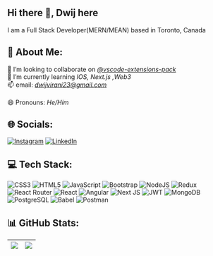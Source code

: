 ## Hi there 👋, Dwij here
I am a Full Stack Developer(MERN/MEAN) based in Toronto, Canada 


## 💫 About Me:
👯 I’m looking to collaborate on *[@vscode-extensions-pack](https://github.com/vscode-extensions-pack)* <br>🌱 I’m currently learning *IOS, Next.js ,Web3*<br>📫 email: *dwijvirani23@gmail.com*<br><br>😄 Pronouns: *He/Him*


## 🌐 Socials:
[![Instagram](https://img.shields.io/badge/Instagram-%23E4405F.svg?logo=Instagram&logoColor=white)](https://www.instagram.com/dwijvirani/) [![LinkedIn](https://img.shields.io/badge/LinkedIn-%230077B5.svg?logo=linkedin&logoColor=white)](https://www.linkedin.com/in/dwijvirani23/) 


## 💻 Tech Stack:
![CSS3](https://img.shields.io/badge/css3-%231572B6.svg?style=plastic&logo=css3&logoColor=white) 
![HTML5](https://img.shields.io/badge/html5-%23E34F26.svg?style=plastic&logo=html5&logoColor=white) 
![JavaScript](https://img.shields.io/badge/javascript-%23323330.svg?style=plastic&logo=javascript&logoColor=%23F7DF1E) 
![Bootstrap](https://img.shields.io/badge/bootstrap-%23563D7C.svg?style=plastic&logo=bootstrap&logoColor=white) 
![NodeJS](https://img.shields.io/badge/node.js-6DA55F?style=plastic&logo=node.js&logoColor=white) 
![Redux](https://img.shields.io/badge/redux-%23593d88.svg?style=plastic&logo=redux&logoColor=white) 
![React Router](https://img.shields.io/badge/React_Router-CA4245?style=plastic&logo=react-router&logoColor=white) 
![React](https://img.shields.io/badge/react-%2320232a.svg?style=plastic&logo=react&logoColor=%2361DAFB) 
![Angular](https://img.shields.io/badge/angular-%230F0F11?style=plastic&logo=angular&logoColor=white)
![Next JS](https://img.shields.io/badge/Next-black?style=for-the-badge&logo=next.js&logoColor=white)
![JWT](https://img.shields.io/badge/JWT-black?style=plastic&logo=JSON%20web%20tokens) 
![MongoDB](https://img.shields.io/badge/MongoDB-%234ea94b.svg?style=plastic&logo=mongodb&logoColor=white)
![PostgreSQL](https://img.shields.io/badge/postgresql-%234169E1?style=plastic&logo=postgresql&logoColor=white)
![Babel](https://img.shields.io/badge/Babel-F9DC3e?style=plastic&logo=babel&logoColor=black) 
![Postman](https://img.shields.io/badge/Postman-FF6C37?style=plastic&logo=postman&logoColor=white)

## 📊 GitHub Stats:
  
| ![](https://github-readme-stats.vercel.app/api?username=DwijVirani&theme=dark&hide_border=false&include_all_commits=false&count_private=false)  | ![](https://github-readme-streak-stats.herokuapp.com/?user=DwijVirani&theme=dark&hide_border=false)  |
| ------------- | ------------- |
